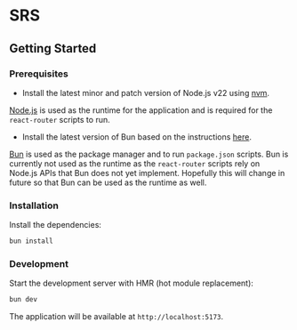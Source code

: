 # SRS

## Getting Started

### Prerequisites

- Install the latest minor and patch version of Node.js v22 using [nvm](https://github.com/nvm-sh/nvm).

[Node.js](https://nodejs.org/en) is used as the runtime for the application and is required for the `react-router` scripts to run.

- Install the latest version of Bun based on the instructions [here](https://bun.sh/docs/installation).

[Bun](https://bun.sh/) is used as the package manager and to run `package.json` scripts. Bun is currently not used as the runtime as the `react-router` scripts rely on Node.js APIs that Bun does not yet implement. Hopefully this will change in future so that Bun can be used as the runtime as well.

### Installation

Install the dependencies:

```bash
bun install
```

### Development

Start the development server with HMR (hot module replacement):

```bash
bun dev
```

The application will be available at `http://localhost:5173`.
